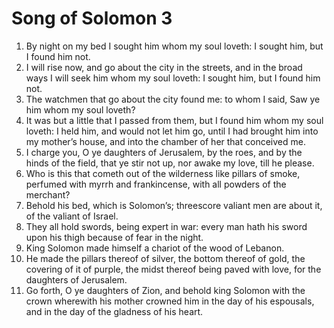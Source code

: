 ﻿# Song of Solomon 3
1. By night on my bed I sought him whom my soul loveth: I sought him, but I found him not. 
2. I will rise now, and go about the city in the streets, and in the broad ways I will seek him whom my soul loveth: I sought him, but I found him not. 
3. The watchmen that go about the city found me: to whom I said, Saw ye him whom my soul loveth? 
4. It was but a little that I passed from them, but I found him whom my soul loveth: I held him, and would not let him go, until I had brought him into my mother’s house, and into the chamber of her that conceived me. 
5. I charge you, O ye daughters of Jerusalem, by the roes, and by the hinds of the field, that ye stir not up, nor awake my love, till he please. 
6.  Who is this that cometh out of the wilderness like pillars of smoke, perfumed with myrrh and frankincense, with all powders of the merchant? 
7. Behold his bed, which is Solomon’s; threescore valiant men are about it, of the valiant of Israel. 
8. They all hold swords, being expert in war: every man hath his sword upon his thigh because of fear in the night. 
9. King Solomon made himself a chariot of the wood of Lebanon. 
10. He made the pillars thereof of silver, the bottom thereof of gold, the covering of it of purple, the midst thereof being paved with love, for the daughters of Jerusalem. 
11. Go forth, O ye daughters of Zion, and behold king Solomon with the crown wherewith his mother crowned him in the day of his espousals, and in the day of the gladness of his heart. 
